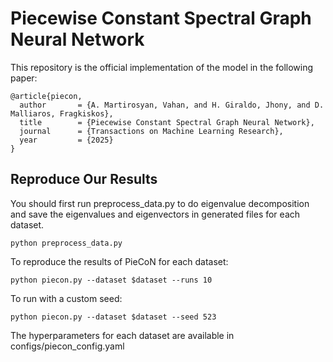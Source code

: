 # Piecewise Constant Spectral Graph Neural Network

This repository is the official implementation of the model in the following paper:

    @article{piecon,
      author       = {A. Martirosyan, Vahan, and H. Giraldo, Jhony, and D. Malliaros, Fragkiskos},
      title        = {Piecewise Constant Spectral Graph Neural Network},
      journal      = {Transactions on Machine Learning Research},
      year         = {2025}
    }

## Reproduce Our Results

You should first run preprocess_data.py to do eigenvalue decomposition and save the eigenvalues and eigenvectors in generated files for each dataset.

    python preprocess_data.py

To reproduce the results of PieCoN for each dataset:

    python piecon.py --dataset $dataset --runs 10

To run with a custom seed:

    python piecon.py --dataset $dataset --seed 523

The hyperparameters for each dataset are available in configs/piecon_config.yaml
    
